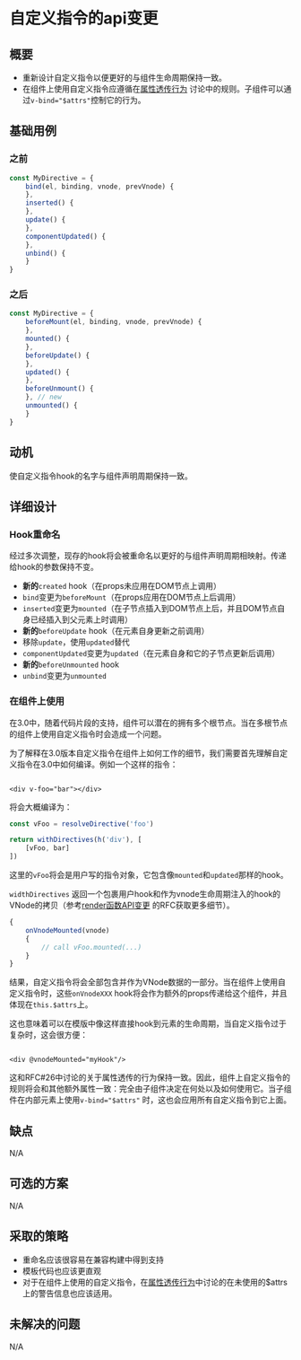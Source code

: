 # 自定义指令的api变更

## 概要

- 重新设计自定义指令以便更好的与组件生命周期保持一致。
- 在组件上使用自定义指令应遵循在[属性透传行为](https://github.com/vuejs/rfcs/pull/26)
  讨论中的规则。子组件可以通过`v-bind="$attrs"`控制它的行为。

## 基础用例

### 之前

```js
const MyDirective = {
    bind(el, binding, vnode, prevVnode) {
    },
    inserted() {
    },
    update() {
    },
    componentUpdated() {
    },
    unbind() {
    }
}
```

### 之后

```js
const MyDirective = {
    beforeMount(el, binding, vnode, prevVnode) {
    },
    mounted() {
    },
    beforeUpdate() {
    },
    updated() {
    },
    beforeUnmount() {
    }, // new
    unmounted() {
    }
}
```

## 动机

使自定义指令hook的名字与组件声明周期保持一致。

## 详细设计

### Hook重命名

经过多次调整，现存的hook将会被重命名以更好的与组件声明周期相映射。传递给hook的参数保持不变。

- **新的**`created` hook（在props未应用在DOM节点上调用）
- `bind`变更为`beforeMount`（在props应用在DOM节点上后调用）
- `inserted`变更为`mounted`（在子节点插入到DOM节点上后，并且DOM节点自身已经插入到父元素上时调用）
- **新的**`beforeUpdate` hook（在元素自身更新之前调用）
- 移除`update`，使用`updated`替代
- `componentUpdated`变更为`updated`（在元素自身和它的子节点更新后调用）
- **新的**`beforeUnmounted` hook
- `unbind`变更为`unmounted`

### 在组件上使用

在3.0中，随着代码片段的支持，组件可以潜在的拥有多个根节点。当在多根节点的组件上使用自定义指令时会造成一个问题。

为了解释在3.0版本自定义指令在组件上如何工作的细节，我们需要首先理解自定义指令在3.0中如何编译。例如一个这样的指令：

```vue

<div v-foo="bar"></div>

```

将会大概编译为：

```js
const vFoo = resolveDirective('foo')

return withDirectives(h('div'), [
    [vFoo, bar]
])
```

这里的`vFoo`将会是用户写的指令对象，它包含像`mounted`和`updated`那样的hook。

`widthDirectives`
返回一个包裹用户hook和作为vnode生命周期注入的hook的VNode的拷贝（参考[render函数API变更](./0008-render-function-api-change.md)
的RFC获取更多细节）。

```js
{
    onVnodeMounted(vnode)
    {
        // call vFoo.mounted(...)
    }
}
```

结果，自定义指令将会全部包含并作为VNode数据的一部分。当在组件上使用自定义指令时，这些`onVnodeXXX`
hook将会作为额外的props传递给这个组件，并且体现在`this.$attrs`上。

这也意味着可以在模版中像这样直接hook到元素的生命周期，当自定义指令过于复杂时，这会很方便：

```vue

<div @vnodeMounted="myHook"/>

```

这和RFC#26中讨论的关于属性透传的行为保持一致。因此，组件上自定义指令的规则将会和其他额外属性一致：完全由子组件决定在何处以及如何使用它。当子组件在内部元素上使用`v-bind="$attrs"`
时，这也会应用所有自定义指令到它上面。

## 缺点

N/A

## 可选的方案

N/A

## 采取的策略

- 重命名应该很容易在兼容构建中得到支持
- 模板代码也应该更直观
- 对于在组件上使用的自定义指令，在[属性透传行为](https://github.com/vuejs/rfcs/pull/26)中讨论的在未使用的$attrs上的警告信息也应该适用。

## 未解决的问题

N/A
